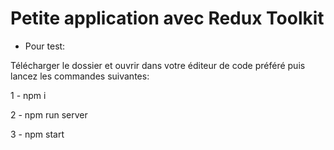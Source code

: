 # Petite application avec Redux Toolkit

- Pour test:

Télécharger le dossier et ouvrir dans votre éditeur de code préféré puis lancez les commandes suivantes:

1 - npm i 

2 - npm run server

3 - npm start
